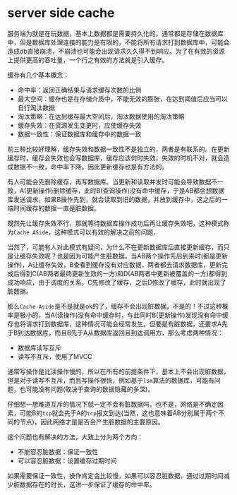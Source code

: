 # server side cache

服务端为就是在玩数据，基本上数据都是需要持久化的，通常都是存储在数据库中，但是数据库处理连接的能力是有限的，不能将所有请求打到数据库中，可能会造成db直接崩溃，不崩溃也可能会出现请求久久得不到响应。为了在有效的资源上提供更高的吞吐量，一个行之有效的方法就是引入缓存。

缓存有几个基本概念：

- 命中率：返回正确结果与请求缓存次数的比例
- 最大空间：缓存也是在存储介质中，不能无效的膨胀，在达到阈值后应当可以自行淘汰数据
- 淘汰策略：在达到缓存最大空间后，淘汰数据使用的淘汰策略
- 缓存失效：在资源发生变更时，应使缓存失效
- 数据一致性：保证数据库和缓存中的数据一致

前三种比较好理解，缓存失效和数据一致性不是独立的，两者是有联系的。在更新缓存时，缓存会失效也会写数据库，缓存应该何时失效，失效的时机不对，就会造成数据不一致，命中率下降。因此更新缓存也是有方法的。

有人可能会先删除缓存，再写数据库。当更新和读取并发时可能会导致数据不一致，A(更新操作)删除缓存，此时B(查询操作)没有命中缓存，于是AB都会想数据库发送请求，如果B操作先到，就会读取到旧的数据，并放到缓存中，这之后的一端时间缓存的数据一直是脏数据。

既然先让缓存失效不行，那就等待数据库操作成功后再让缓存失效吧，这种模式称为`Cache ASide`，这种模式可以有效的解决之前的问题，

当然了，可能有人对此模式有疑问，为什么不在更新数据库后直接更新缓存，而只是让缓存失效呢？也是因为可能产生脏数据，当AB两个操作先后到来时(都是更新操作)，A让缓存失效，B查看到缓存没有对应数据，两者都去请求数据库，更新完成后得到C(AB两者最终更新生效的一方)和D(AB两者中更新被覆盖的一方)都得到成功响应，由于调度的关系，C先修改了缓存，之后D修改了缓存，此时就出现了脏数据。

那么`Cache Aside`是不是就是ok的了，缓存不会出现脏数据，不是的！不过这种概率是极小的，当A(读操作)没有命中缓存时，与此同时B(更新操作)发现没有命中缓存也将请求打到数据库，这种情况可能会经常发生，但要是有脏数据，还要求A先于B到达数据库，而且B先于A从数据库返回且到达调用方，那么考虑两种情况：

- 数据库读写互斥
- 读写不互斥，使用了MVCC

通常写操作是比读操作慢的，所以在所有的前提条件下，基本上不会出现脏数据，但是对于读写不互斥，而且写操作很快，例如基于`lsm`算法的数据库，可能有问题，也可能没有问题(取决于查询的数据隐藏的多深)。

仔细想一想难道互斥的情况下就一定不会有脏数据吗，也不是，网络是不确定因素，可能B的`tcp`就会先于A的`tcp`报文到达(当然，这也意味着AB分别属于两个不同的节点)，因此网络才是是否会产生脏数据的主要原因。

这个问题也有解决的方法，大致上分为两个方向：

- 不能容忍脏数据：保证一致性
- 可以容忍脏数据：设置缓存过期时间

如果需要保证一致性，操作肯定会比较慢，如果可以容忍脏数据，通过过期时间减少脏数据存在的时长，这进一步保证了缓存的命中率。